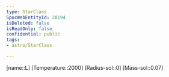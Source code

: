 ```yaml
---
type: StarClass
SpocWebEntityId: 28194
isDeleted: false
isReadOnly: false
confidential: public
tags:
- astro/StarClass

---
```

[name::L]
[Temperature::2000]
[Radius-sol::0]
[Mass-sol::0.07]


